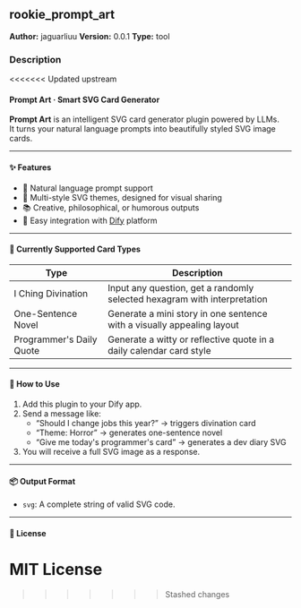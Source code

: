 ## rookie_prompt_art

**Author:** jaguarliuu
**Version:** 0.0.1
**Type:** tool

### Description
<<<<<<< Updated upstream
#### Prompt Art · Smart SVG Card Generator

**Prompt Art** is an intelligent SVG card generator plugin powered by LLMs.  
It turns your natural language prompts into beautifully styled SVG image cards.

---

#### ✨ Features

- 🧠 Natural language prompt support
- 🎨 Multi-style SVG themes, designed for visual sharing
- 📚 Creative, philosophical, or humorous outputs
- 🧩 Easy integration with [Dify](https://dify.ai) platform

---

#### 🎨 Currently Supported Card Types

| Type             | Description                                                             |
|------------------|-------------------------------------------------------------------------|
| I Ching Divination | Input any question, get a randomly selected hexagram with interpretation |
| One-Sentence Novel | Generate a mini story in one sentence with a visually appealing layout  |
| Programmer's Daily Quote | Generate a witty or reflective quote in a daily calendar card style     |

---

#### 🚀 How to Use

1. Add this plugin to your Dify app.
2. Send a message like:
   - “Should I change jobs this year?” → triggers divination card
   - “Theme: Horror” → generates one-sentence novel
   - “Give me today's programmer's card” → generates a dev diary SVG
3. You will receive a full SVG image as a response.

---

#### 📦 Output Format

- `svg`: A complete string of valid SVG code.

---

#### 📄 License

MIT License
=======



>>>>>>> Stashed changes
